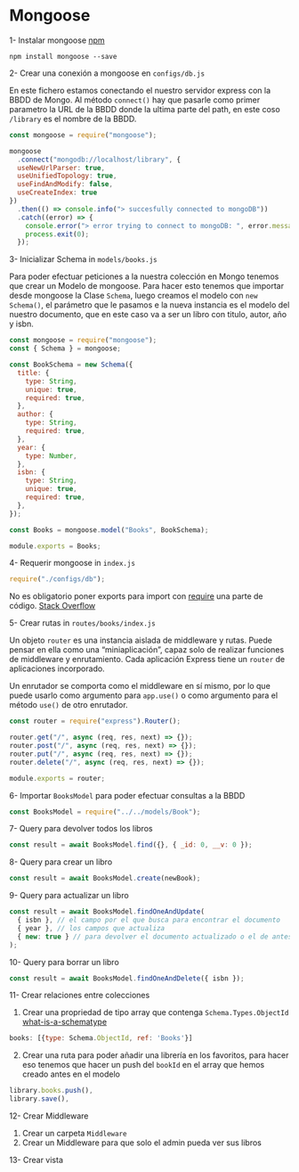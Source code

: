 # Mongoose

1- Instalar mongoose [npm](https://www.npmjs.com/package/mongoose)

```
npm install mongoose --save
```

2- Crear una conexión a mongoose en `configs/db.js`

En este fichero estamos conectando el nuestro servidor express con la BBDD de Mongo.
Al método `connect()` hay que pasarle como primer parametro la URL de la BBDD donde la ultima parte del path, en este coso `/library` es el nombre de la BBDD.

```js
const mongoose = require("mongoose");

mongoose
  .connect("mongodb://localhost/library", {
  useNewUrlParser: true,
  useUnifiedTopology: true,
  useFindAndModify: false,
  useCreateIndex: true
})
  .then(() => console.info("> succesfully connected to mongoDB"))
  .catch((error) => {
    console.error("> error trying to connect to mongoDB: ", error.message);
    process.exit(0);
  });
```

3- Inicializar Schema in `models/books.js`

Para poder efectuar peticiones a la nuestra colección en Mongo tenemos que crear un Modelo de mongoose. Para hacer esto tenemos que importar desde mongoose la Clase `Schema`, luego creamos el modelo con `new Schema()`, el parámetro que le pasamos e la nueva instancia es el modelo del nuestro documento, que en este caso va a ser un libro con titulo, autor, año y isbn. 

```js
const mongoose = require("mongoose");
const { Schema } = mongoose;

const BookSchema = new Schema({
  title: {
    type: String,
    unique: true,
    required: true,
  },
  author: {
    type: String,
    required: true,
  },
  year: {
    type: Number,
  },
  isbn: {
    type: String,
    unique: true,
    required: true,
  },
});

const Books = mongoose.model("Books", BookSchema);

module.exports = Books;
```

4- Requerir mongoose in `index.js`

```js
require("./configs/db");
```

No es obligatorio poner exports para import con [require](https://nodejs.org/es/knowledge/getting-started/what-is-require/) una parte de código. [Stack Overflow](https://stackoverflow.com/a/38172616/9095807)

5- Crear rutas in `routes/books/index.js`

Un objeto `router` es una instancia aislada de middleware y rutas. Puede pensar en ella como una “miniaplicación”, capaz solo de realizar funciones de middleware y enrutamiento. Cada aplicación Express tiene un `router` de aplicaciones incorporado.

Un enrutador se comporta como el middleware en sí mismo, por lo que puede usarlo como argumento para `app.use()` o como argumento para el método `use()` de otro enrutador.

```js
const router = require("express").Router();

router.get("/", async (req, res, next) => {});
router.post("/", async (req, res, next) => {});
router.put("/", async (req, res, next) => {});
router.delete("/", async (req, res, next) => {});

module.exports = router;
```

6- Importar `BooksModel` para poder efectuar consultas a la BBDD

```js
const BooksModel = require("../../models/Book");
```

7- Query para devolver todos los libros

```js
const result = await BooksModel.find({}, { _id: 0, __v: 0 });
```

8- Query para crear un libro

```js
const result = await BooksModel.create(newBook);
```

9- Query para actualizar un libro

```js
const result = await BooksModel.findOneAndUpdate(
  { isbn }, // el campo por el que busca para encontrar el documento
  { year }, // los campos que actualiza
  { new: true } // para devolver el documento actualizado o el de antes de actualizar
);
```

10- Query para borrar un libro

```js
const result = await BooksModel.findOneAndDelete({ isbn });
```

11- Crear relaciones entre colecciones
1. Crear una propriedad de tipo array que contenga `Schema.Types.ObjectId` [what-is-a-schematype](https://mongoosejs.com/docs/schematypes.html#what-is-a-schematype)
```js
books: [{type: Schema.ObjectId, ref: 'Books'}]
```
2. Crear una ruta para poder añadir una librería en los favoritos, para hacer eso tenemos que hacer un push del `bookId` en el array que hemos creado antes en el modelo
```js
library.books.push(),
library.save(),
```
12- Crear Middleware

1. Crear un carpeta `Middleware`
2. Crear un Middleware para que solo el admin pueda ver sus libros 

13- Crear vista
